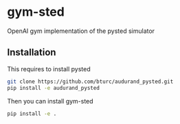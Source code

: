 # gym-sted

OpenAI gym implementation of the pysted simulator

## Installation

This requires to install pysted
```bash
git clone https://github.com/bturc/audurand_pysted.git
pip install -e audurand_pysted
```

Then you can install gym-sted
```bash
pip install -e .
```
